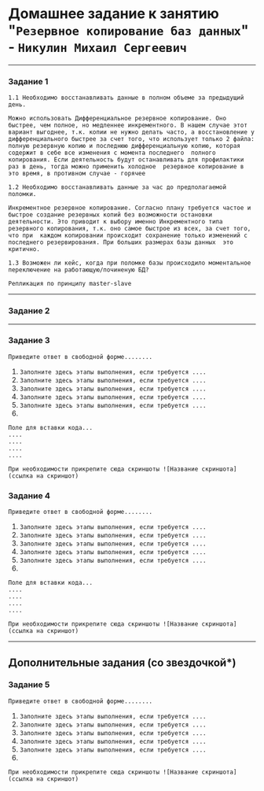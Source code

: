 # Домашнее задание к занятию "`Резервное копирование баз данных`" - `Никулин Михаил Сергеевич`



---

### Задание 1

`1.1 Необходимо восстанавливать данные в полном объеме за предыдущий день.`

`Можно использовать Дифференциальное резервное копирование. Оно быстрее, чем полное, но медленнее инкрементного. В нашем случае
этот вариант выгоднее, т.к. копии не нужно делать часто, а восстановление у дифференциального быстрее за счет того, что использует
только 2 файла: полную резервную копию и последнюю дифференциальную копию, которая содержит в себе все изменения с момента последнего 
полного копирования. Если деятельность будут останавливать для профилактики раз в день, тогда можно применить холодное 
резервное копирование в это время, в противном случае - горячее`

`1.2 Необходимо восстанавливать данные за час до предполагаемой поломки.`

`Инкрементное резервное копирование. Согласно плану требуется частое и быстрое создание резервных копий без возможности остановки деятельности.
Это приводит к выбору именно Инкрементного типа резервного копирования, т.к. оно самое быстрое из всех, за счет того, что при 
каждом копировании происходит сохранение только изменений с последнего резервирования. При больших размерах базы данных 
это критично.`

`1.3 Возможен ли кейс, когда при поломке базы происходило моментальное переключение на работающую/починеную БД?`

`Репликация по принципу master-slave`


---

### Задание 2




---

### Задание 3

`Приведите ответ в свободной форме........`

1. `Заполните здесь этапы выполнения, если требуется ....`
2. `Заполните здесь этапы выполнения, если требуется ....`
3. `Заполните здесь этапы выполнения, если требуется ....`
4. `Заполните здесь этапы выполнения, если требуется ....`
5. `Заполните здесь этапы выполнения, если требуется ....`
6. 

```
Поле для вставки кода...
....
....
....
....
```

`При необходимости прикрепитe сюда скриншоты
![Название скриншота](ссылка на скриншот)`

### Задание 4

`Приведите ответ в свободной форме........`

1. `Заполните здесь этапы выполнения, если требуется ....`
2. `Заполните здесь этапы выполнения, если требуется ....`
3. `Заполните здесь этапы выполнения, если требуется ....`
4. `Заполните здесь этапы выполнения, если требуется ....`
5. `Заполните здесь этапы выполнения, если требуется ....`
6. 

```
Поле для вставки кода...
....
....
....
....
```

`При необходимости прикрепитe сюда скриншоты
![Название скриншота](ссылка на скриншот)`

---
## Дополнительные задания (со звездочкой*)


### Задание 5

`Приведите ответ в свободной форме........`

1. `Заполните здесь этапы выполнения, если требуется ....`
2. `Заполните здесь этапы выполнения, если требуется ....`
3. `Заполните здесь этапы выполнения, если требуется ....`
4. `Заполните здесь этапы выполнения, если требуется ....`
5. `Заполните здесь этапы выполнения, если требуется ....`
6. 

`При необходимости прикрепитe сюда скриншоты
![Название скриншота](ссылка на скриншот)`
